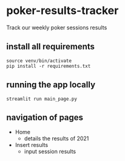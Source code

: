 # poker-results-tracker
Track our weekly poker sessions results

## install all requirements
```virtualenv venv
source venv/bin/activate
pip install -r requirements.txt
```

## running the app locally
```streamlit run main_page.py```

## navigation of pages
- Home
	- details the results of 2021
- Insert results
	- input session results
